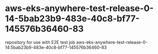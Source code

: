 # aws-eks-anywhere-test-release-0-14-5bab23b9-483e-40c8-bf77-145576b36460-83
repository for use with E2E test job aws-eks-anywhere-test-release-0-14:5bab23b9-483e-40c8-bf77-145576b36460-83
